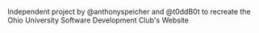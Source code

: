 Independent project by @anthonyspeicher and @t0ddB0t to recreate the Ohio University Software Development Club's Website

